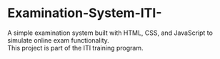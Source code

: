 # Examination-System-ITI-

A simple examination system built with HTML, CSS, and JavaScript to simulate online exam functionality.  
This project is part of the ITI training program.
